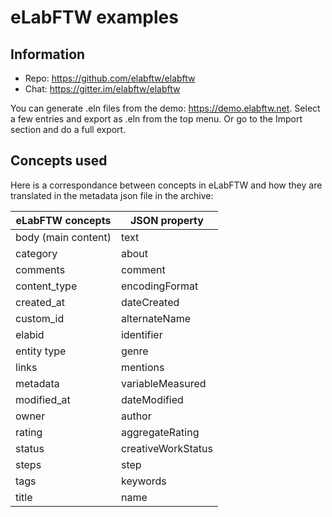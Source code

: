 # eLabFTW examples

## Information

* Repo: https://github.com/elabftw/elabftw
* Chat: https://gitter.im/elabftw/elabftw

You can generate .eln files from the demo: https://demo.elabftw.net. Select a few entries and export as .eln from the top menu. Or go to the Import section and do a full export.

## Concepts used

Here is a correspondance between concepts in eLabFTW and how they are translated in the metadata json file in the archive:

| eLabFTW concepts    | JSON property          |
|---------------------|------------------------|
| body (main content) | text                   |
| category            | about                  |
| comments            | comment                |
| content_type        | encodingFormat         |
| created_at          | dateCreated            |
| custom_id           | alternateName          |
| elabid              | identifier             |
| entity type         | genre                  |
| links               | mentions               |
| metadata            | variableMeasured       |
| modified_at         | dateModified           |
| owner               | author                 |
| rating              | aggregateRating        |
| status              | creativeWorkStatus     |
| steps               | step                   |
| tags                | keywords               |
| title               | name                   |

